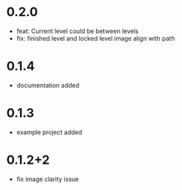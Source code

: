 # 0.2.0

- feat: Current level could be between levels
- fix: finished level and locked level image align with path

# 0.1.4

- documentation added

# 0.1.3

- example project added

# 0.1.2+2

- fix image clarity issue
